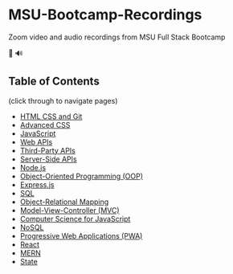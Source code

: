 # MSU-Bootcamp-Recordings
Zoom video and audio recordings from MSU Full Stack Bootcamp

🎥 🔊

 ## Table of Contents
(click through to navigate pages)
  * [HTML CSS and Git](https://github.com/LexiKHecht/MSU-Bootcamp-Recordings/blob/main/HTML%20CSS%20and%20Git.md)
  * [Advanced CSS](https://github.com/LexiKHecht/MSU-Bootcamp-Recordings/blob/main/Advanced%20CSS.md)
  * [JavaScript](https://github.com/LexiKHecht/MSU-Bootcamp-Recordings/blob/main/JavaScript.md)
  * [Web APIs](https://github.com/LexiKHecht/MSU-Bootcamp-Recordings/blob/main/Web%20APIs.md)
  * [Third-Party APIs](https://github.com/LexiKHecht/MSU-Bootcamp-Recordings/blob/main/Third-Party%20APIs.md)
  * [Server-Side APIs](https://github.com/LexiKHecht/MSU-Bootcamp-Recordings/blob/main/Server-Side%20APIs.md)
  * [Node.js](https://github.com/LexiKHecht/MSU-Bootcamp-Recordings/blob/main/Node.js.md)
  * [Object-Oriented Programming (OOP)](https://github.com/LexiKHecht/MSU-Bootcamp-Recordings/blob/main/Object-Oriented%20Programming%20(OOP).md)
  * [Express.js](https://github.com/LexiKHecht/MSU-Bootcamp-Recordings/blob/main/Express.js.md)
  * [SQL](https://github.com/LexiKHecht/MSU-Bootcamp-Recordings/blob/main/SQL.md)
  * [Object-Relational Mapping](https://github.com/LexiKHecht/MSU-Bootcamp-Recordings/blob/main/Object-Relational%20Mapping%20(ORM).md)
  * [Model-View-Controller (MVC)](https://github.com/LexiKHecht/MSU-Bootcamp-Recordings/blob/main/Model-View-Controller%20(MVC).md)
  * [Computer Science for JavaScript](https://github.com/LexiKHecht/MSU-Bootcamp-Recordings/blob/main/Computer%20Science%20for%20JavaScript.md)
  * [NoSQL](https://github.com/LexiKHecht/MSU-Bootcamp-Recordings/blob/main/NoSQL.md)
  * [Progressive Web Applications (PWA)](https://github.com/LexiKHecht/MSU-Bootcamp-Recordings/blob/main/Progressive%20Web%20Applications%20(PWA).md)
  * [React](https://github.com/LexiKHecht/MSU-Bootcamp-Recordings/blob/main/React.md)
  * [MERN](https://github.com/LexiKHecht/MSU-Bootcamp-Recordings/blob/main/MERN.md)
  * [State](https://github.com/LexiKHecht/MSU-Bootcamp-Recordings/blob/main/State.md)

